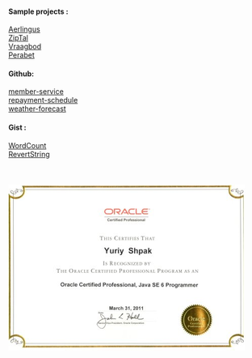 
#### Sample projects :

[Aerlingus](www.aerlingus.com)\
[ZipTal](www.ziptal.com)\
[Vraagbod](www.vraagbod.nl)\
[Perabet](www.perabet.com)

#### Github:
[member-service](https://github.com/ystarling/member-service)\
[repayment-schedule](https://github.com/ystarling/repayment-schedule)\
[weather-forecast](https://github.com/ystarling/weather-forecast)

#### Gist : 
[WordCount](https://gist.github.com/ystarling/97135f49eb9dd8692d3991f56a076cc5)\
[RevertString](https://gist.github.com/ystarling/ad4b35af155972f60d055b0ba61f0728)\
<br/>
<br/>
<br/>
![Image](https://github.com/ystarling/cv/blob/master/ocjp6.jpg)
